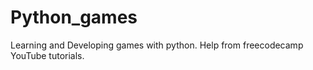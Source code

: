 # Python_games
Learning and Developing games with python.
Help from freecodecamp YouTube tutorials.

